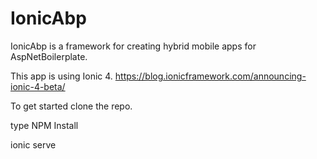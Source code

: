# IonicAbp
IonicAbp is a framework for creating hybrid mobile apps for AspNetBoilerplate.  

This app is using Ionic 4.
https://blog.ionicframework.com/announcing-ionic-4-beta/

To get started clone the repo.

type NPM Install

ionic serve
